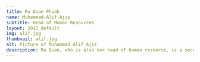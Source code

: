 ```yaml
---
title: Ru Quan Phuah
name: Muhammad-Alif-Ajis
subtitle: Head of Human Resources
layout: 2017_default
img: alif.jpg
thumbnail: alif.jpg
alt: Picture of Muhammad Alif Ajis
description: Ru Quan, who is also our head of human resource, is a second year undergraduate who is pursuing BSc (Hons) Architecture in the University of Bath. He joined MSTC with the strong belief that it will be a great platform to learn and to share as well as to work with a team of talented people across different time zones. He is passionate in issues on education and ways of building the environment. With his skills and experiences in various events such as the University of Bath’s Architecture and Civil Engineering Society and Taylor’s College Classroom Xperience (CXP), he hopes to redefine what a student conference can be and brings impact by inspiring others with new perspectives and ideas.
---
```

